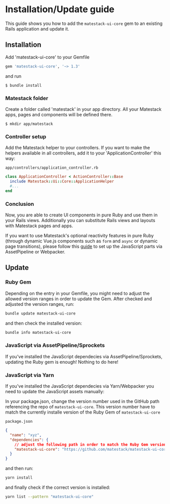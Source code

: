 # Installation/Update guide

This guide shows you how to add the `matestack-ui-core` gem to an existing Rails application and update it.

## Installation

Add 'matestack-ui-core' to your Gemfile

```ruby
gem 'matestack-ui-core', '~> 1.3'
```

and run

```shell
$ bundle install
```

### Matestack folder

Create a folder called 'matestack' in your app directory. All your Matestack apps,
pages and components will be defined there.

```shell
$ mkdir app/matestack
```

### Controller setup

Add the Matestack helper to your controllers. If you want to make the helpers
available in all controllers, add it to your 'ApplicationController' this way:

`app/controllers/application_controller.rb`

```ruby
class ApplicationController < ActionController::Base
  include Matestack::Ui::Core::ApplicationHelper
  #...
end
```

### Conclusion

Now, you are able to create UI components in pure Ruby and use them in your Rails views. Additionally you can substitute Rails views and layouts with Matestack pages and apps.

If you want to use Matestack's optional reactivity features in pure Ruby (through dynamic Vue.js components such as `form` and `async` or dynamic page transitions), please follow this [guide](/docs/reactive_components/100-rails_integration/) to set up the JavaScript parts via AssetPipeline or Webpacker.

## Update

### Ruby Gem

Depending on the entry in your Gemfile, you might need to adjust the allowed version ranges in order to update the Gem. After checked and adjusted the version ranges, run:

```bash
bundle update matestack-ui-core
```

and then check the installed version:

```bash
bundle info matestack-ui-core
```

### JavaScript via AssetPipeline/Sprockets

If you've installed the JavaScript dependecies via AssetPipeline/Sprockets, updating the Ruby gem is enough! Nothing to do here!

### JavaScript via Yarn

If you've installed the JavaScript dependecies via Yarn/Webpacker you need to update the JavaScript assets manually:

In your package.json, change the version number used in the GitHub path referencing the repo of `matestack-ui-core`. This version number have to match the currently installe version of the Ruby Gem of `matestack-ui-core`

`package.json`

```json
{
  "name": "xyz",
  "dependencies": {
    // adjust the following path in order to match the Ruby Gem version!
    "matestack-ui-core": "https://github.com/matestack/matestack-ui-core#v1.3.2", 
  }
}

```

and then run:

```bash
yarn install
```

and finally check if the correct version is installed:

```bash
yarn list --pattern "matestack-ui-core"
```



